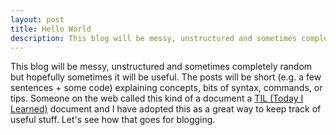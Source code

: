 ```yaml
---
layout: post
title: Hello World
description: This blog will be messy, unstructured and sometimes completely random but hopefully sometimes it will be useful.
---
```


This blog will be messy, unstructured and sometimes completely random but hopefully sometimes it will be useful. The posts will be short (e.g. a few sentences + some code) explaining concepts, bits of syntax, commands, or tips. Someone on the web called this kind of a document a [TIL (Today I Learned)](https://github.com/thoughtbot/til) document and I have adopted this as a great way to keep track of useful stuff. Let's see how that goes for blogging.
